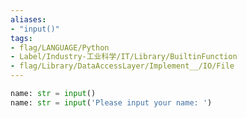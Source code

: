 ```yaml
---
aliases:
- "input()"
tags:
- flag/LANGUAGE/Python
- Label/Industry-工业科学/IT/Library/BuiltinFunction
- flag/Library/DataAccessLayer/Implement__/IO/File
---
```


```python
name: str = input()
name: str = input('Please input your name: ')
```
